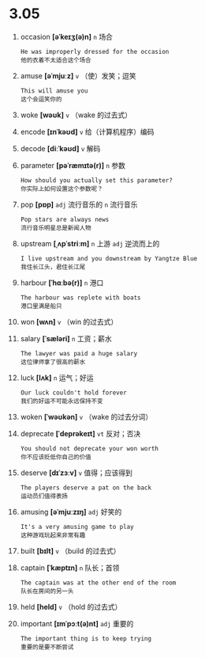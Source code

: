 # 3.05




1. occasion **[əˈkeɪʒ(ə)n]** `n` 场合
    ```
    He was improperly dressed for the occasion
    他的衣着不太适合这个场合
    ```

2. amuse **[əˈmjuːz]** `v` （使）发笑；逗笑
    ```
    This will amuse you
    这个会逗笑你的
    ```

3. woke **[wəʊk]** `v` （wake 的过去式）

4. encode **[ɪnˈkəʊd]** `v` 给（计算机程序）编码

5. decode **[diːˈkəʊd]** `v` 解码

6. parameter **[pəˈræmɪtə(r)]** `n` 参数
    ```
    How should you actually set this parameter?
    你实际上如何设置这个参数呢？
    ```

7. pop **[pɒp]** `adj` 流行音乐的 `n` 流行音乐
    ```
    Pop stars are always news
    流行音乐明星总是新闻人物
    ```

8. upstream **[ˌʌpˈstriːm]** `n` 上游 `adj` 逆流而上的
    ```
    I live upstream and you downstream by Yangtze Blue
    我住长江头，君住长江尾
    ```

9. harbour **[ˈhɑːbə(r)]** `n` 港口
    ```
    The harbour was replete with boats
    港口里满是船只
    ```

10. won **[wʌn]** `v` （win 的过去式）

11. salary **[ˈsæləri]** `n` 工资；薪水
    ```
    The lawyer was paid a huge salary
    这位律师拿了很高的薪水
    ```

12. luck **[lʌk]** `n` 运气；好运
    ```
    Our luck couldn't hold forever
    我们的好运不可能永远保持不变
    ```

13. woken **[ˈwəʊkən]** `v` （wake 的过去分词）

14. deprecate **[ˈdeprəkeɪt]** `vt` 反对；否决
    ```
    You should not deprecate your won worth
    你不应该贬低你自己的价值
    ```

15. deserve **[dɪˈzɜːv]** `v` 值得；应该得到
    ```
    The players deserve a pat on the back
    运动员们值得表扬
    ```

16. amusing **[əˈmjuːzɪŋ]** `adj` 好笑的
    ```
    It's a very amusing game to play
    这种游戏玩起来非常有趣
    ```

17. built **[bɪlt]** `v` （build 的过去式）

18. captain **[ˈkæptɪn]** `n` 队长；首领
    ```
    The captain was at the other end of the room
    队长在房间的另一头
    ```

19. held **[held]** `v` （hold 的过去式）

20. important **[ɪmˈpɔːt(ə)nt]** `adj` 重要的
    ```
    The important thing is to keep trying
    重要的是要不断尝试
    ```
